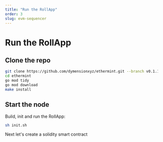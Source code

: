 ```yaml
---
title: "Run the RollApp"
order: 3
slug: evm-sequencer
---
```


# Run the RollApp

## Clone the repo

```sh
git clone https://github.com/dymensionxyz/ethermint.git --branch v0.1.1-alpha
cd ethermint
go mod tidy
go mod download
make install
```

## Start the node

Build, init and run the RollApp:

```sh
sh init.sh
```

Next let's create a solidity smart contract
